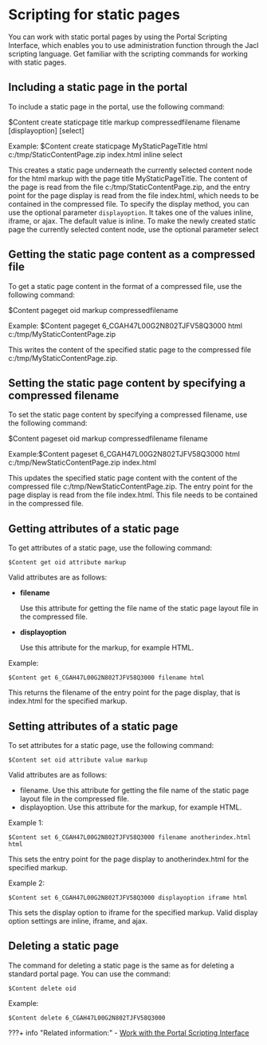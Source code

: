 # Scripting for static pages

You can work with static portal pages by using the Portal Scripting Interface, which enables you to use administration function through the Jacl scripting language. Get familiar with the scripting commands for working with static pages.

## Including a static page in the portal

To include a static page in the portal, use the following command:

$Content create staticpage title markup compressedfilename filename \[displayoption\] \[select\]

Example: $Content create staticpage MyStaticPageTitle html c:/tmp/StaticContentPage.zip index.html inline select

This creates a static page underneath the currently selected content node for the html markup with the page title MyStaticPageTitle. The content of the page is read from the file c:/tmp/StaticContentPage.zip, and the entry point for the page display is read from the file index.html, which needs to be contained in the compressed file. To specify the display method, you can use the optional parameter `displayoption`. It takes one of the values inline, iframe, or ajax. The default value is inline. To make the newly created static page the currently selected content node, use the optional parameter select

## Getting the static page content as a compressed file

To get a static page content in the format of a compressed file, use the following command:

$Content pageget oid markup compressedfilename

Example: $Content pageget 6\_CGAH47L00G2N802TJFV58Q3000 html c:/tmp/MyStaticContentPage.zip

This writes the content of the specified static page to the compressed file c:/tmp/MyStaticContentPage.zip.

## Setting the static page content by specifying a compressed filename

To set the static page content by specifying a compressed filename, use the following command:

$Content pageset oid markup compressedfilename filename

Example:$Content pageset 6\_CGAH47L00G2N802TJFV58Q3000 html c:/tmp/NewStaticContentPage.zip index.html

This updates the specified static page content with the content of the compressed file c:/tmp/NewStaticContentPage.zip. The entry point for the page display is read from the file index.html. This file needs to be contained in the compressed file.

## Getting attributes of a static page

To get attributes of a static page, use the following command:

```
$Content get oid attribute markup
```

Valid attributes are as follows:

-   **filename**

    Use this attribute for getting the file name of the static page layout file in the compressed file.

-   **displayoption**

    Use this attribute for the markup, for example HTML.


Example:

```
$Content get 6_CGAH47L00G2N802TJFV58Q3000 filename html
```

This returns the filename of the entry point for the page display, that is index.html for the specified markup.

## Setting attributes of a static page

To set attributes for a static page, use the following command:

```
$Content set oid attribute value markup
```

Valid attributes are as follows:

-   filename. Use this attribute for getting the file name of the static page layout file in the compressed file.
-   displayoption. Use this attribute for the markup, for example HTML.

Example 1:

```
$Content set 6_CGAH47L00G2N802TJFV58Q3000 filename anotherindex.html html
```

This sets the entry point for the page display to anotherindex.html for the specified markup.

Example 2:

```
$Content set 6_CGAH47L00G2N802TJFV58Q3000 displayoption iframe html
```

This sets the display option to iframe for the specified markup. Valid display option settings are inline, iframe, and ajax.

## Deleting a static page

The command for deleting a static page is the same as for deleting a standard portal page. You can use the command:

```
$Content delete oid
```

Example:

```
$Content delete 6_CGAH47L00G2N802TJFV58Q3000
```


???+ info "Related information:"
    - [Work with the Portal Scripting Interface](../../../../../integrate_apps/development_tools/portal_admin_tools/portal_scripting_interface/adpsitsk.md)

